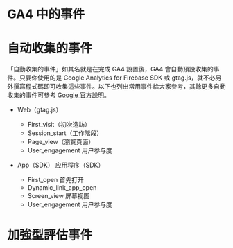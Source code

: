 # GA4 中的事件

# 自动收集的事件

「自動收集的事件」如其名就是在完成 GA4 設置後，GA4 會自動預設收集的事件。只要你使用的是 Google Analytics for Firebase SDK 或 gtag.js，就不必另外撰寫程式碼即可收集這些事件。以下也列出常用事件給大家參考，其餘更多自動收集的事件可參考 [Google 官方說明](https://support.google.com/analytics/answer/9234069?hl=zh-Hant&ref_topic=9756175)。

- Web（gtag.js）

  - First_visit（初次造訪）
  - Session_start（工作階段）
  - Page_view（瀏覽頁面）
  - User_engagement 用户参与度

- App（SDK） 应用程序（SDK）

  - First_open 首先打开
  - Dynamic_link_app_open
  - Screen_view 屏幕视图
  - User_engagement 用户参与度

# 加強型評估事件
